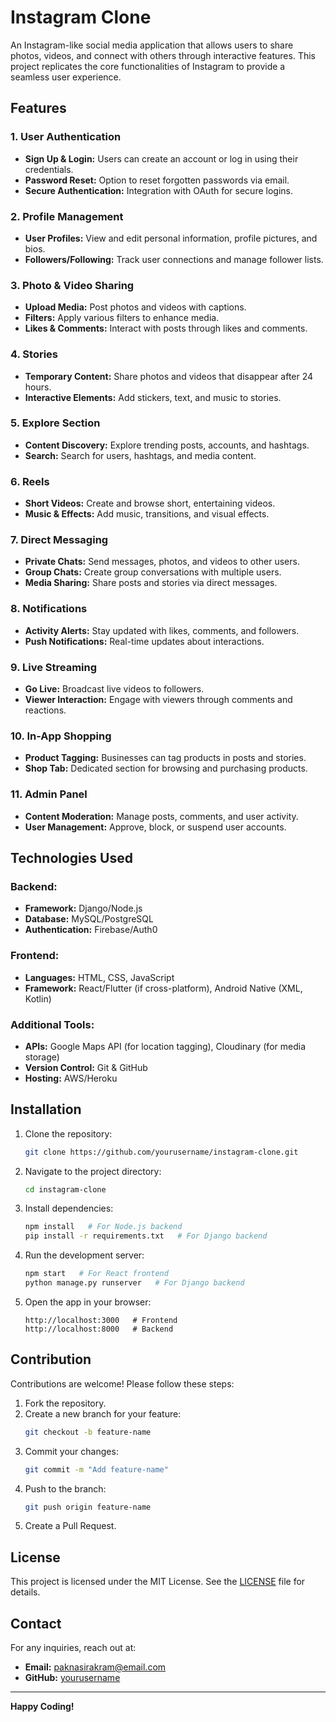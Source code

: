 # Instagram Clone

An Instagram-like social media application that allows users to share photos, videos, and connect with others through interactive features. This project replicates the core functionalities of Instagram to provide a seamless user experience.

## Features

### 1. **User Authentication**
- **Sign Up & Login:** Users can create an account or log in using their credentials.
- **Password Reset:** Option to reset forgotten passwords via email.
- **Secure Authentication:** Integration with OAuth for secure logins.

### 2. **Profile Management**
- **User Profiles:** View and edit personal information, profile pictures, and bios.
- **Followers/Following:** Track user connections and manage follower lists.

### 3. **Photo & Video Sharing**
- **Upload Media:** Post photos and videos with captions.
- **Filters:** Apply various filters to enhance media.
- **Likes & Comments:** Interact with posts through likes and comments.

### 4. **Stories**
- **Temporary Content:** Share photos and videos that disappear after 24 hours.
- **Interactive Elements:** Add stickers, text, and music to stories.

### 5. **Explore Section**
- **Content Discovery:** Explore trending posts, accounts, and hashtags.
- **Search:** Search for users, hashtags, and media content.

### 6. **Reels**
- **Short Videos:** Create and browse short, entertaining videos.
- **Music & Effects:** Add music, transitions, and visual effects.

### 7. **Direct Messaging**
- **Private Chats:** Send messages, photos, and videos to other users.
- **Group Chats:** Create group conversations with multiple users.
- **Media Sharing:** Share posts and stories via direct messages.

### 8. **Notifications**
- **Activity Alerts:** Stay updated with likes, comments, and followers.
- **Push Notifications:** Real-time updates about interactions.

### 9. **Live Streaming**
- **Go Live:** Broadcast live videos to followers.
- **Viewer Interaction:** Engage with viewers through comments and reactions.

### 10. **In-App Shopping**
- **Product Tagging:** Businesses can tag products in posts and stories.
- **Shop Tab:** Dedicated section for browsing and purchasing products.

### 11. **Admin Panel**
- **Content Moderation:** Manage posts, comments, and user activity.
- **User Management:** Approve, block, or suspend user accounts.

## Technologies Used

### Backend:
- **Framework:** Django/Node.js
- **Database:** MySQL/PostgreSQL
- **Authentication:** Firebase/Auth0

### Frontend:
- **Languages:** HTML, CSS, JavaScript
- **Framework:** React/Flutter (if cross-platform), Android Native (XML, Kotlin)

### Additional Tools:
- **APIs:** Google Maps API (for location tagging), Cloudinary (for media storage)
- **Version Control:** Git & GitHub
- **Hosting:** AWS/Heroku

## Installation

1. Clone the repository:
   ```bash
   git clone https://github.com/yourusername/instagram-clone.git
   ```
2. Navigate to the project directory:
   ```bash
   cd instagram-clone
   ```
3. Install dependencies:
   ```bash
   npm install   # For Node.js backend
   pip install -r requirements.txt   # For Django backend
   ```
4. Run the development server:
   ```bash
   npm start   # For React frontend
   python manage.py runserver   # For Django backend
   ```
5. Open the app in your browser:
   ```
   http://localhost:3000   # Frontend
   http://localhost:8000   # Backend
   ```

## Contribution

Contributions are welcome! Please follow these steps:

1. Fork the repository.
2. Create a new branch for your feature:
   ```bash
   git checkout -b feature-name
   ```
3. Commit your changes:
   ```bash
   git commit -m "Add feature-name"
   ```
4. Push to the branch:
   ```bash
   git push origin feature-name
   ```
5. Create a Pull Request.

## License

This project is licensed under the MIT License. See the [LICENSE](LICENSE) file for details.

## Contact

For any inquiries, reach out at:
- **Email:** paknasirakram@email.com
- **GitHub:** [yourusername](https://github.com/NasirAkra)

---

**Happy Coding!**
